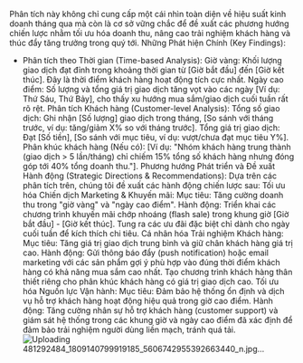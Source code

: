 Phân tích này không chỉ cung cấp một cái nhìn toàn diện về hiệu suất kinh doanh tháng qua mà còn là cơ sở vững chắc để đề xuất các phương hướng chiến lược nhằm tối ưu hóa doanh thu, nâng cao trải nghiệm khách hàng và thúc đẩy tăng trưởng trong quý tới.
Những Phát hiện Chính (Key Findings):
- Phân tích theo Thời gian (Time-based Analysis):
Giờ vàng: Khối lượng giao dịch đạt đỉnh trong khoảng thời gian từ [Giờ bắt đầu] đến [Giờ kết thúc]. Đây là thời điểm khách hàng hoạt động tích cực nhất.
Ngày cao điểm: Số lượng và tổng giá trị giao dịch tăng vọt vào các ngày [Ví dụ: Thứ Sáu, Thứ Bảy], cho thấy xu hướng mua sắm/giao dịch cuối tuần rất rõ rệt.
Phân tích Khách hàng (Customer-level Analysis):
Tổng số giao dịch: Ghi nhận [Số lượng] giao dịch trong tháng, [So sánh với tháng trước, ví dụ: tăng/giảm X% so với tháng trước].
Tổng giá trị giao dịch: Đạt [Số tiền], [So sánh với mục tiêu, ví dụ: vượt/chưa đạt mục tiêu Y%].
Phân khúc khách hàng (Nếu có): [Ví dụ: "Nhóm khách hàng trung thành (giao dịch > 5 lần/tháng) chỉ chiếm 15% tổng số khách hàng nhưng đóng góp tới 40% tổng doanh thu."].
Phương hướng Phát triển và Đề xuất Hành động (Strategic Directions & Recommendations):
Dựa trên các phân tích trên, chúng tôi đề xuất các hành động chiến lược sau:
Tối ưu hóa Chiến dịch Marketing & Khuyến mãi:
Mục tiêu: Tăng cường doanh thu trong "giờ vàng" và "ngày cao điểm".
Hành động: Triển khai các chương trình khuyến mãi chớp nhoáng (flash sale) trong khung giờ [Giờ bắt đầu] - [Giờ kết thúc]. Tung ra các ưu đãi đặc biệt chỉ dành cho ngày cuối tuần để kích thích chi tiêu.
Cá nhân hóa Trải nghiệm Khách hàng:
Mục tiêu: Tăng giá trị giao dịch trung bình và giữ chân khách hàng giá trị cao.
Hành động: Gửi thông báo đẩy (push notification) hoặc email marketing với các sản phẩm gợi ý phù hợp vào đúng thời điểm khách hàng có khả năng mua sắm cao nhất. Tạo chương trình khách hàng thân thiết riêng cho phân khúc khách hàng có giá trị giao dịch cao.
Tối ưu hóa Nguồn lực Vận hành:
Mục tiêu: Đảm bảo hệ thống ổn định và dịch vụ hỗ trợ khách hàng hoạt động hiệu quả trong giờ cao điểm.
Hành động: Tăng cường nhân sự hỗ trợ khách hàng (customer support) và giám sát hệ thống trong các khung giờ và ngày cao điểm đã xác định để đảm bảo trải nghiệm người dùng liền mạch, tránh quá tải.
![Uploading 481292484_1809140799919185_5606742955392663440_n.jpg…]()
